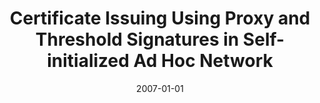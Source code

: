 ---
title: "Certificate Issuing Using Proxy and Threshold Signatures in Self-initialized Ad Hoc Network"
collection: publications
permalink: /publication/2007-01-01-Certificate-Issuing-Using-Proxy-and-Threshold-Signatures-in-Self-initialized-Ad-Hoc-Network
date: 2007-01-01
venue: 'In the proceedings of Computational Science and Its Applications - ICCSA 2007, International Conference, Kuala Lumpur, Malaysia, August 26-29, 2007. Proceedings. Part III'
paperurl: 'https://doi.org/10.1007/978-3-540-74484-9\_75'
citation: ' Jeonil Kang,  DaeHun Nyang,  David Mohaisen,  Young{-}Geun Choi,  KoonSoon Kim, &quot;Certificate Issuing Using Proxy and Threshold Signatures in Self-initialized Ad Hoc Network.&quot; In the proceedings of Computational Science and Its Applications - ICCSA 2007, International Conference, Kuala Lumpur, Malaysia, August 26-29, 2007. Proceedings. Part III, 2007.'
---